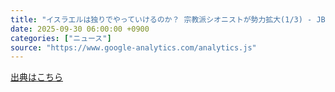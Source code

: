 ```yaml
---
title: "イスラエルは独りでやっていけるのか？ 宗教派シオニストが勢力拡大(1/3) - JBpress"
date: 2025-09-30 06:00:00 +0900
categories: ["ニュース"]
source: "https://www.google-analytics.com/analytics.js"
---
```


[出典はこちら](https://www.google-analytics.com/analytics.js)
